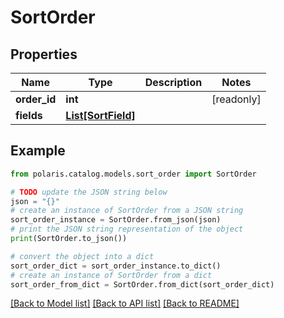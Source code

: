 <!--

 Copyright (c) 2024 Snowflake Computing Inc.
 
 Licensed under the Apache License, Version 2.0 (the "License");
 you may not use this file except in compliance with the License.
 You may obtain a copy of the License at
 
      http://www.apache.org/licenses/LICENSE-2.0
 
 Unless required by applicable law or agreed to in writing, software
 distributed under the License is distributed on an "AS IS" BASIS,
 WITHOUT WARRANTIES OR CONDITIONS OF ANY KIND, either express or implied.
 See the License for the specific language governing permissions and
 limitations under the License.

-->
# SortOrder

## Properties

Name | Type | Description | Notes
------------ | ------------- | ------------- | -------------
**order_id** | **int** |  | [readonly] 
**fields** | [**List[SortField]**](SortField.md) |  | 

## Example

```python
from polaris.catalog.models.sort_order import SortOrder

# TODO update the JSON string below
json = "{}"
# create an instance of SortOrder from a JSON string
sort_order_instance = SortOrder.from_json(json)
# print the JSON string representation of the object
print(SortOrder.to_json())

# convert the object into a dict
sort_order_dict = sort_order_instance.to_dict()
# create an instance of SortOrder from a dict
sort_order_from_dict = SortOrder.from_dict(sort_order_dict)
```
[[Back to Model list]](../README.md#documentation-for-models) [[Back to API list]](../README.md#documentation-for-api-endpoints) [[Back to README]](../README.md)


